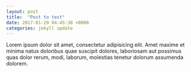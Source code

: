 ```yaml
---
layout: post
title:  "Post to test" 
date: 2017-01-29 04:45:38 +0000
categories: jekyll update 
---
```


Lorem ipsum dolor sit amet, consectetur adipisicing elit. Amet maxime et minima natus doloribus quae suscipit dolores, laboriosam aut possimus quas dolor rerum, modi, laborum, molestias tenetur dolorum assumenda dolorem.
